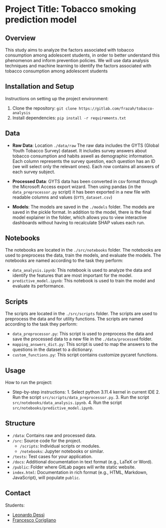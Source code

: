 # Project Title: Tobacco smoking prediction model

## Overview

This study aims to analyze the factors associated with tobacco consumption among adolescent students, in order to better understand this phenomenon and inform prevention policies. We will use data analysis techniques and machine learning to identify the factors associated with tobacco consumption among adolescent students

## Installation and Setup

Instructions on setting up the project environment:

1. Clone the repository: `git clone https://gitlab.com/frazah/tobacco-analysis`
2. Install dependencies: `pip install -r requirements.txt`

## Data

- **Raw Data**: Location `./data/raw`
The raw data includes the GYTS (Global Youth Tobacco Survey) dataset.
It includes survey answers about tobacco consumption and habits aswell as demographic information.
Each column represents the survey question, each question has an ID (we will select only the relevant ones).
Each row contains all answers of each survey subject.

- **Processed Data**: GYTS data has been converted in csv format through the Microsoft Access export wizard.
Then using pandas (in the `data_preprocessor.py` script) it has been exported in a new file with readable columns and values (`GYTS_dataset.csv`)

- **Models**:
  The models are saved in the `./models` folder. The models are saved in the pickle format. In addition to the model, there is the final model explainer in the folder, which allows you to view interactive dashboards without having to recalculate SHAP values each run.

## Notebooks

The notebooks are located in the `./src/notebooks` folder. The notebooks are used to preprocess the data, train the models, and evaluate the models. The notebooks are named according to the task they perform:

- `data_analysis.ipynb`: This notebook is used to analyze the data and identify the features that are most important for the model.
- `predictive_model.ipynb`: This notebook is used to train the model and evaluate its performance.

## Scripts

The scripts are located in the `./src/scripts` folder. The scripts are used to preprocess the data and for utility functions. The scripts are named according to the task they perform:

- `data_preprocessor.py`: This script is used to preprocess the data and save the processed data to a new file in the `./data/processed` folder.
- `mapping_answers_dict.py`: This script is used to map the answers to the questions in the dataset to a dictionary.
- `custom_functions.py`: This script contains customize pycaret functions.

## Usage
How to run the project:

- Step-by-step instructions:
       1. Select python 3.11.4 kernel in current IDE
       2. Run the script `src/scripts/data_preprocessor.py`.
       3. Run the script `src/notebooks/data_analysis.ipynb`.
       4. Run the script `src/notebooks/predictive_model.ipynb`.

## Structure

- `/data`: Contains raw and processed data.
- `/src`: Source code for the project.
  - `/scripts`: Individual scripts or modules.
  - `/notebooks`: Jupyter notebooks or similar.
- `/tests`: Test cases for your application.
- `/docs`: Additional documentation in text format (e.g., LaTeX or Word).
- `/public`: Folder where GitLab pages will write static website. 
- `index.html`: Documentation in rich format (e.g., HTML, Markdown, JavaScript), will populate `public`.

## Contact

Students:
  - [Leonardo Dessì](mailto:leonardo.dessi@studio.unibo.it)
  - [Francesco Corigliano](mailto:francesco.coriglian2@studio.unibo.it)
